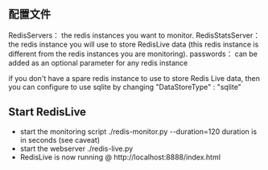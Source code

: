 ## 配置文件 

RedisServers： the redis instances you want to monitor.
RedisStatsServer： the redis instance you will use to store RedisLive data (this redis instance is different from the redis instances you are monitoring).
passwords： can be added as an optional parameter for any redis instance

if you don't have a spare redis instance to use to store Redis Live data, then you can configure to use sqlite by changing "DataStoreType" : "sqlite"

## Start RedisLive

- start the monitoring script ./redis-monitor.py --duration=120 duration is in seconds (see caveat)   
- start the webserver ./redis-live.py  
- RedisLive is now running @ http://localhost:8888/index.html
